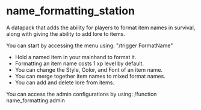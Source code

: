 # name_formatting_station

A datapack that adds the ability for players to format item names in survival, along with giving the ability to add lore
to items.

You can start by accessing the menu using: "/trigger FormatName"

- Hold a named item in your mainhand to format it.
- Formatting an item name costs 1 xp level by default.
- You can change the Style, Color, and Font of an item name.
- You can merge together item names to mixed format names.
- You can add and delete lore from items.

You can access the admin configurations by using: /function name_formatting:admin
